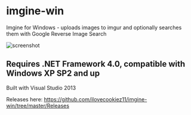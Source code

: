 # imgine-win
Imgine for Windows - uploads images to imgur and optionally searches them with Google Reverse Image Search

![screenshot](http://i.imgur.com/3tXxgBQ.png)

## Requires .NET Framework 4.0, compatible with Windows XP SP2 and up
Built with Visual Studio 2013

Releases here: https://github.com/ilovecookiez11/imgine-win/tree/master/Releases

